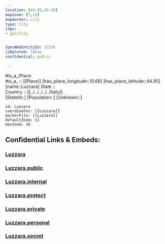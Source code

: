 ```yaml
---
location: [44.95,10.68] 
mapzoom: [7,12] 
mapmarker: city 
type: City
tags:
- geo/City


SpocWebEntityId: 32156
isDeleted: false
confidential: public

---
```

#is_a_/Place  
#is_a_ :: [[Place]] 
[has_place_longitude::10.68] 
[has_place_latitude::44.95] 
[name::Luzzara] 
State ::  
Country :: [[../../../../../Italy]]  
[StateId::] 
[Population::] 
[Unknown::] 


```leaflet
id: Luzzara
coordinates: [[Luzzara]] 
markerFile: [[Luzzara]] 
defaultZoom: 11 
maxZoom: 18
```


## Confidential Links & Embeds: 

### [Luzzara](/_Standards/Earth/Continent/Europe/Europe~South/Italy/regions~Italy/Emilia-Romagna/Reggio_Emilia.Province/City/Luzzara.md) 

### [Luzzara.public](/_public/Earth/Continent/Europe/Europe~South/Italy/regions~Italy/Emilia-Romagna/Reggio_Emilia.Province/City/Luzzara.public.md) 

### [Luzzara.internal](/_internal/Earth/Continent/Europe/Europe~South/Italy/regions~Italy/Emilia-Romagna/Reggio_Emilia.Province/City/Luzzara.internal.md) 

### [Luzzara.protect](/_protect/Earth/Continent/Europe/Europe~South/Italy/regions~Italy/Emilia-Romagna/Reggio_Emilia.Province/City/Luzzara.protect.md) 

### [Luzzara.private](/_private/Earth/Continent/Europe/Europe~South/Italy/regions~Italy/Emilia-Romagna/Reggio_Emilia.Province/City/Luzzara.private.md) 

### [Luzzara.personal](/_personal/Earth/Continent/Europe/Europe~South/Italy/regions~Italy/Emilia-Romagna/Reggio_Emilia.Province/City/Luzzara.personal.md) 

### [Luzzara.secret](/_secret/Earth/Continent/Europe/Europe~South/Italy/regions~Italy/Emilia-Romagna/Reggio_Emilia.Province/City/Luzzara.secret.md)

